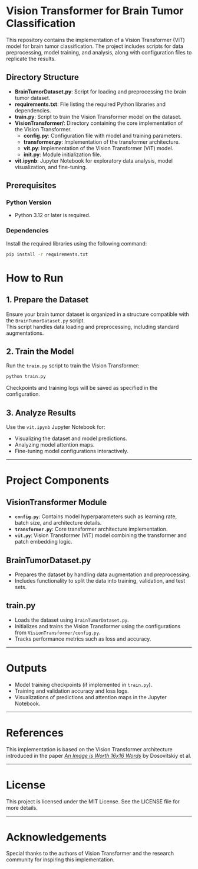 # Vision Transformer for Brain Tumor Classification

This repository contains the implementation of a Vision Transformer (ViT) model for brain tumor classification. The project includes scripts for data preprocessing, model training, and analysis, along with configuration files to replicate the results.

## Directory Structure

- **BrainTumorDataset.py**: Script for loading and preprocessing the brain tumor dataset.
- **requirements.txt**: File listing the required Python libraries and dependencies.
- **train.py**: Script to train the Vision Transformer model on the dataset.
- **VisionTransformer/**: Directory containing the core implementation of the Vision Transformer.
  - **config.py**: Configuration file with model and training parameters.
  - **transformer.py**: Implementation of the transformer architecture.
  - **vit.py**: Implementation of the Vision Transformer (ViT) model.
  - **__init__.py**: Module initialization file.
- **vit.ipynb**: Jupyter Notebook for exploratory data analysis, model visualization, and fine-tuning.

## Prerequisites

### Python Version
- Python 3.12 or later is required.

### Dependencies
Install the required libraries using the following command:
```bash
pip install -r requirements.txt

```

# How to Run

## 1. Prepare the Dataset

Ensure your brain tumor dataset is organized in a structure compatible with the `BrainTumorDataset.py` script.  
This script handles data loading and preprocessing, including standard augmentations.

## 2. Train the Model

Run the `train.py` script to train the Vision Transformer:

```bash
python train.py
```

Checkpoints and training logs will be saved as specified in the configuration.

## 3. Analyze Results

Use the `vit.ipynb` Jupyter Notebook for:

- Visualizing the dataset and model predictions.
- Analyzing model attention maps.
- Fine-tuning model configurations interactively.

---

# Project Components

## VisionTransformer Module

- **`config.py`**: Contains model hyperparameters such as learning rate, batch size, and architecture details.
- **`transformer.py`**: Core transformer architecture implementation.
- **`vit.py`**: Vision Transformer (ViT) model combining the transformer and patch embedding logic.

## BrainTumorDataset.py

- Prepares the dataset by handling data augmentation and preprocessing.
- Includes functionality to split the data into training, validation, and test sets.

## train.py

- Loads the dataset using `BrainTumorDataset.py`.
- Initializes and trains the Vision Transformer using the configurations from `VisionTransformer/config.py`.
- Tracks performance metrics such as loss and accuracy.

---

# Outputs

- Model training checkpoints (if implemented in `train.py`).
- Training and validation accuracy and loss logs.
- Visualizations of predictions and attention maps in the Jupyter Notebook.

---

# References

This implementation is based on the Vision Transformer architecture introduced in the paper [*An Image is Worth 16x16 Words*](https://arxiv.org/abs/2010.11929) by Dosovitskiy et al.

---

# License

This project is licensed under the MIT License. See the LICENSE file for more details.

---

# Acknowledgements

Special thanks to the authors of Vision Transformer and the research community for inspiring this implementation.
